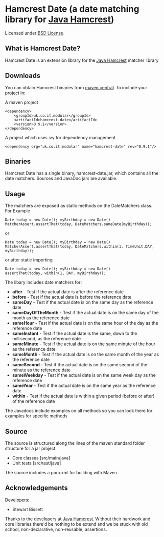 Hamcrest Date (a date matching library for [Java Hamcrest][])
=============
Licensed under [BSD License][].

What is Hamcrest Date?
-----------------
Hamcrest Date is an extension library for the [Java Hamcrest][] matcher library

Downloads
---------
You can obtain Hamcrest binaries from [maven central][]. To include your project in:

A maven project

    <dependency>
        <groupId>uk.co.it.modular</groupId>
        <artifactId>hamcrest-date</artifactId>
        <version>0.9.1</version>
    </dependency>

A project which uses ivy for dependency management

    <dependency org="uk.co.it.modular" name="hamcrest-date" rev="0.9.1"/>
            
Binaries
--------
Hamcrest Date has a single binary, hamcrest-date.jar, which contains all the date matchers. Sources and JavaDoc jars are available.

Usage
-------------

The matchers are exposed as static methods on the DateMatchers class. For Example

    Date today = new Date(); myBirthday = new Date()
    MatcherAssert.assertThat(today, DateMatchers.sameDate(myBirthday));

or

    Date today = new Date(); myBirthday = new Date()
    MatcherAssert.assertThat(today, DateMatchers.within(1, TimeUnit.DAY, myBirthday));

or after static importing

    Date today = new Date(); myBirthday = new Date()
    assertThat(today, within(1, DAY, myBirthday));

The libary includes date matchers for:

* __after__ - Test if the actual date is after the reference date
* __before__ - Test if the actual date is before the reference date
* __sameDay__ - Test if the actual date is on the same day as the reference date
* __sameDayOfTheMonth__ - Test if the actual date is on the same day of the month as the reference date
* __sameHour__ - Test if the actual date is on the same hour of the day as the reference date
* __sameInstant__ - Test if the actual date is the same, down to the millisecond, as the reference date
* __sameMinute__ - Test if the actual date is on the same minute of the hour as the reference date
* __sameMonth__ - Test if the actual date is on the same month of the year as the reference date
* __sameSecond__ - Test if the actual date is on the same second of the minute as the reference date
* __sameWeekday__ - Test if the actual date is on the same week day as the reference date
* __sameYear__ - Test if the actual date is on the same year as the reference date
* __within__ - Test if the actual date is within a given period (before or after) of the reference date


The Javadocs include examples on all methods so you can look there for examples for specific methods

Source
------
The source is structured along the lines of the maven standard folder structure for a jar project.

  * Core classes [src/main/java]
  * Unit tests [src/test/java]

The source includes a pom.xml for building with Maven 

Acknowledgements
----------------
Developers:
  * Stewart Bissett

Thanks to the developers at [Java Hamcrest][]. Without their hardwork and core libraries there'd be nothing to be extend and we be stuck with old school, non-declarative, non-reusable, assertions.

[BSD License]: http://opensource.org/licenses/BSD-3-Clause
[Maven central]: http://search.maven.org/#search%7Cga%7C1%7Ca%3A%22hamcrest-date%22
[Java Hamcrest]: http://github.com/hamcrest/JavaHamcrest
